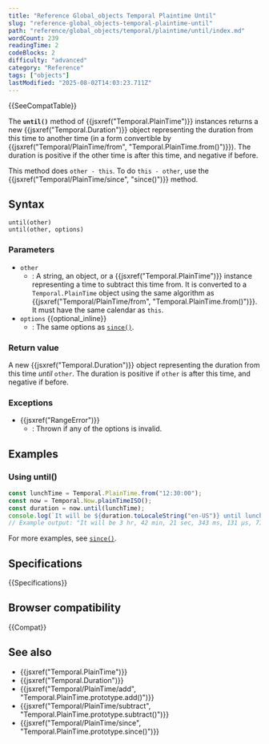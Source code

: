 ```yaml
---
title: "Reference Global_objects Temporal Plaintime Until"
slug: "reference-global_objects-temporal-plaintime-until"
path: "reference/global_objects/temporal/plaintime/until/index.md"
wordCount: 239
readingTime: 2
codeBlocks: 2
difficulty: "advanced"
category: "Reference"
tags: ["objects"]
lastModified: "2025-08-02T14:03:23.711Z"
---
```



{{SeeCompatTable}}

The **`until()`** method of {{jsxref("Temporal.PlainTime")}} instances returns a new {{jsxref("Temporal.Duration")}} object representing the duration from this time to another time (in a form convertible by {{jsxref("Temporal/PlainTime/from", "Temporal.PlainTime.from()")}}). The duration is positive if the other time is after this time, and negative if before.

This method does `other - this`. To do `this - other`, use the {{jsxref("Temporal/PlainTime/since", "since()")}} method.

## Syntax

```js-nolint
until(other)
until(other, options)
```

### Parameters

- `other`
  - : A string, an object, or a {{jsxref("Temporal.PlainTime")}} instance representing a time to subtract this time from. It is converted to a `Temporal.PlainTime` object using the same algorithm as {{jsxref("Temporal/PlainTime/from", "Temporal.PlainTime.from()")}}. It must have the same calendar as `this`.
- `options` {{optional_inline}}
  - : The same options as [`since()`](/en-US/docs/Web/JavaScript/Reference/Global_Objects/Temporal/PlainTime/since#options).

### Return value

A new {{jsxref("Temporal.Duration")}} object representing the duration from this time _until_ `other`. The duration is positive if `other` is after this time, and negative if before.

### Exceptions

- {{jsxref("RangeError")}}
  - : Thrown if any of the options is invalid.

## Examples

### Using until()

```js
const lunchTime = Temporal.PlainTime.from("12:30:00");
const now = Temporal.Now.plainTimeISO();
const duration = now.until(lunchTime);
console.log(`It will be ${duration.toLocaleString("en-US")} until lunch`);
// Example output: "It will be 3 hr, 42 min, 21 sec, 343 ms, 131 μs, 718 ns until lunch"
```

For more examples, see [`since()`](/en-US/docs/Web/JavaScript/Reference/Global_Objects/Temporal/PlainTime/since).

## Specifications

{{Specifications}}

## Browser compatibility

{{Compat}}

## See also

- {{jsxref("Temporal.PlainTime")}}
- {{jsxref("Temporal.Duration")}}
- {{jsxref("Temporal/PlainTime/add", "Temporal.PlainTime.prototype.add()")}}
- {{jsxref("Temporal/PlainTime/subtract", "Temporal.PlainTime.prototype.subtract()")}}
- {{jsxref("Temporal/PlainTime/since", "Temporal.PlainTime.prototype.since()")}}
